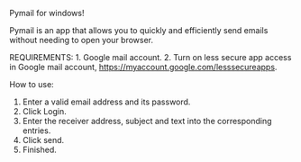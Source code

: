 Pymail for windows!

Pymail is an app that allows you to quickly and efficiently send emails without needing to open your browser.

REQUIREMENTS:
	1. Google mail account.
	2. Turn on less secure app access in Google mail account,
  https://myaccount.google.com/lesssecureapps.

How to use:
1. Enter a valid email address and its password.
2. Click Login.
3. Enter the receiver address, subject and text into the corresponding entries.
4. Click send.
5. Finished.
